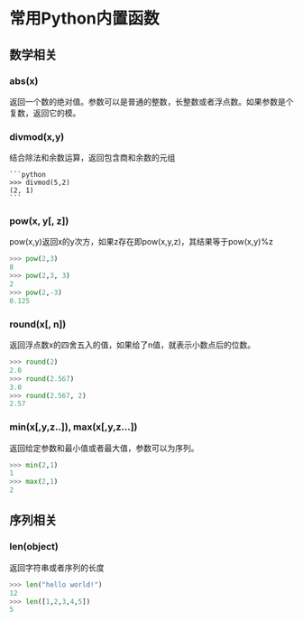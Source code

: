 # 常用Python内置函数

## 数学相关

### abs(x)
  
  返回一个数的绝对值。参数可以是普通的整数，长整数或者浮点数。如果参数是个复数，返回它的模。

### divmod(x,y)
  
  结合除法和余数运算，返回包含商和余数的元组
  
	```python
	>>> divmod(5,2)
	(2, 1)
	```
	
### pow(x, y[, z])

  pow(x,y)返回x的y次方，如果z存在即pow(x,y,z)，其结果等于pow(x,y)%z
  
  
```python
>>> pow(2,3)
8
>>> pow(2,3, 3)
2
>>> pow(2,-3)
0.125
```

### round(x[, n])

  返回浮点数x的四舍五入的值，如果给了n值，就表示小数点后的位数。
  
  
```python
>>> round(2)
2.0
>>> round(2.567)
3.0
>>> round(2.567, 2)
2.57
```

### min(x[,y,z..]), max(x[,y,z...])

  返回给定参数和最小值或者最大值，参数可以为序列。
  
  
```python
>>> min(2,1)
1
>>> max(2,1)
2
```

## 序列相关

### len(object)

返回字符串或者序列的长度


```python
>>> len("hello world!")
12
>>> len([1,2,3,4,5])
5
```

